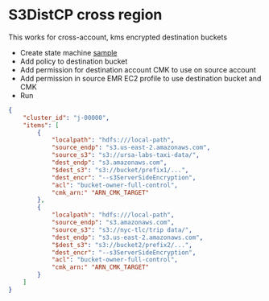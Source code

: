 # S3DistCP cross region

This works for cross-account, kms encrypted destination buckets

* Create state machine [sample](stepfunctions.json)
* Add policy to destination bucket
* Add permission for destination account CMK to use on source account
* Add permission in source EMR EC2 profile to use destination bucket and CMK
* Run

````json
{
    "cluster_id": "j-00000",
    "items": [
        {
            "localpath": "hdfs:///local-path",
            "source_endp": "s3.us-east-2.amazonaws.com",
            "source_s3": "s3://ursa-labs-taxi-data/",
            "dest_endp": "s3.amazonaws.com",
            "$dest_s3": "s3://bucket/prefix1/...",
            "dest_encr": "--s3ServerSideEncryption",
            "acl": "bucket-owner-full-control",
            "cmk_arn:" "ARN_CMK_TARGET"
        },
        {
            "localpath": "hdfs:///local-path",
            "source_endp": "s3.amazonaws.com",
            "source_s3": "s3://nyc-tlc/trip data/",
            "dest_endp": "s3.us-east-2.amazonaws.com",
            "$dest_s3": "s3://bucket2/prefix2/...",
            "dest_encr": "--s3ServerSideEncryption",
            "acl": "bucket-owner-full-control",
            "cmk_arn:" "ARN_CMK_TARGET"
        }
    ]
}
````